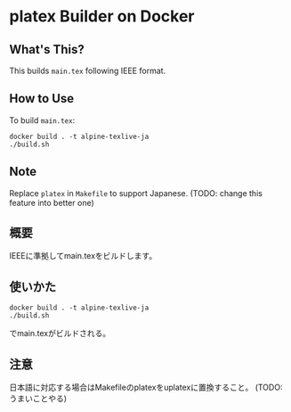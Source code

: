 # platex Builder on Docker

## What's This?
This builds `main.tex` following IEEE format.

## How to Use
To build `main.tex`:
```
docker build . -t alpine-texlive-ja
./build.sh
```

## Note
Replace `platex` in `Makefile` to support Japanese. (TODO: change this feature into better one)

## 概要
IEEEに準拠してmain.texをビルドします。

## 使いかた
```
docker build . -t alpine-texlive-ja
./build.sh
```

でmain.texがビルドされる。

## 注意
日本語に対応する場合はMakefileのplatexをuplatexに置換すること。 (TODO: うまいことやる)
